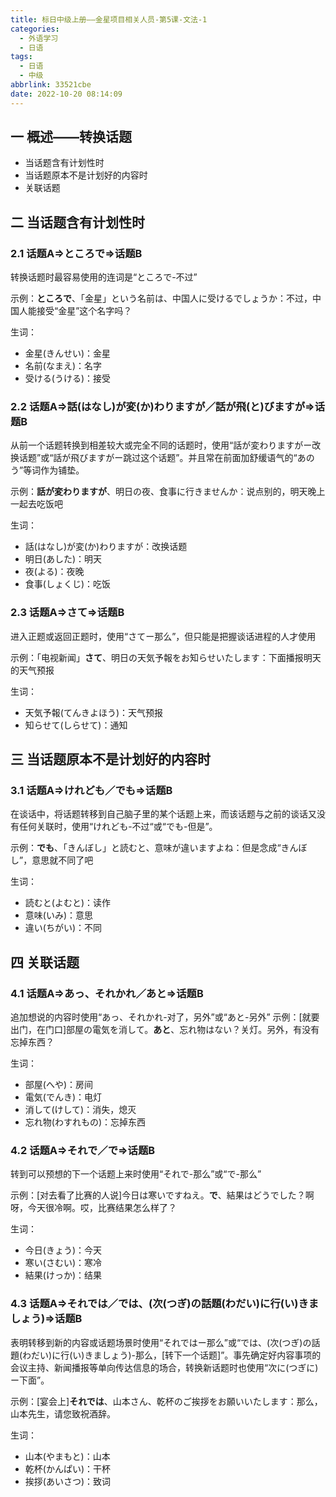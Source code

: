 ```yaml
---
title: 标日中级上册——金星项目相关人员-第5课-文法-1
categories:
  - 外语学习
  - 日语
tags:
  - 日语
  - 中级
abbrlink: 33521cbe
date: 2022-10-20 08:14:09
---
```

## 一 概述——转换话题

* 当话题含有计划性时
* 当话题原本不是计划好的内容时
* 关联话题

<!--more-->

## 二 当话题含有计划性时

### 2.1 话题A=>ところで=>话题B

转换话题时最容易使用的连词是“ところで-不过”

示例：**ところで**、「金星」という名前は、中国人に受けるでしょうか：不过，中国人能接受“金星”这个名字吗？

生词：

* 金星(きんせい)：金星
* 名前(なまえ)：名字
* 受ける(うける)：接受

### 2.2  话题A=>話(はなし)が変(か)わりますが／話が飛(と)びますが=>话题B

从前一个话题转换到相差较大或完全不同的话题时，使用“話が変わりますがー改换话题”或“話が飛びますがー跳过这个话题”。并且常在前面加舒缓语气的“あのう”等词作为铺垫。

示例：**話が変わりますが**、明日の夜、食事に行きませんか：说点别的，明天晚上一起去吃饭吧

生词：

* 話(はなし)が変(か)わりますが：改换话题
* 明日(あした)：明天
* 夜(よる)：夜晚
* 食事(しょくじ)：吃饭

### 2.3 话题A=>さて=>话题B

进入正题或返回正题时，使用“さてー那么”，但只能是把握谈话进程的人才使用

示例：「电视新闻」**さて**、明日の天気予報をお知らせいたします：下面播报明天的天气预报

生词：

* 天気予報(てんきよほう)：天气预报
* 知らせて(しらせて)：通知

## 三 当话题原本不是计划好的内容时

### 3.1 话题A=>けれども／でも=>话题B

在谈话中，将话题转移到自己脑子里的某个话题上来，而该话题与之前的谈话又没有任何关联时，使用“けれども-不过“或“でも-但是”。

示例：**でも**、「きんぼし」と読むと、意味が違いますよね：但是念成“きんぼし”，意思就不同了吧

生词：

* 読むと(よむと)：读作
* 意味(いみ)：意思
* 違い(ちがい)：不同

## 四 关联话题

### 4.1 话题A=>あっ、それかれ／あと=>话题B

追加想说的内容时使用“あっ、それかれ-对了，另外”或“あと-另外”
示例：[就要出门，在门口]部屋の電気を消して。**あと**、忘れ物はない？关灯。另外，有没有忘掉东西？

生词：

* 部屋(へや)：房间
* 電気(でんき)：电灯
* 消して(けして)：消失，熄灭
* 忘れ物(わすれもの)：忘掉东西

### 4.2 话题A=>それで／で=>话题B

转到可以预想的下一个话题上来时使用“それで-那么”或“で-那么”

示例：[对去看了比赛的人说]今日は寒いですねえ。**で**、結果はどうでした？啊呀，今天很冷啊。哎，比赛结果怎么样了？

生词：

* 今日(きょう)：今天
* 寒い(さむい)：寒冷
* 結果(けっか)：结果

### 4.3 话题A=>それでは／では、(次(つぎ)の話題(わだい)に行(い)きましょう)=>话题B

表明转移到新的内容或话题场景时使用“それではー那么”或“では、(次(つぎ)の話題(わだい)に行(い)きましょう)-那么，[转下一个话题]”。事先确定好内容事项的会议主持、新闻播报等单向传达信息的场合，转换新话题时也使用“次に(つぎに)ー下面”。

示例：[宴会上]**それでは**、山本さん、乾杯のご挨拶をお願いいたします：那么，山本先生，请您致祝酒辞。

生词：

* 山本(やまもと)：山本
* 乾杯(かんぱい)：干杯
* 挨拶(あいさつ)：致词



